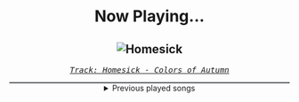 <div align="center"> 
<h1>Now Playing...</h1>

![Homesick](https://i.scdn.co/image/ab67616d00001e02b75e6829c446b379f057e776)
--
_<samp><a href="https://open.spotify.com/track/76DLor7cZjXprAnl2vfw9n">Track: Homesick - Colors of Autumn</a></samp>_

<div style="border: 1px #4B5054 solid"></div>
<details>
  <summary>
    Previous played songs
  </summary>
  <table>
    <thead>
      <tr>
        <th>
          Artist
        </th>
        <th>
          Song
        </th>
        <th>
          Link
        </th>
      </tr>
    </thead>
    <tbody>
      <tr><td>Colors of Autumn</td><td>Homesick</td><td><a href="https://open.spotify.com/track/76DLor7cZjXprAnl2vfw9n">https://open.spotify.com/track/76DLor7cZjXprAnl2vfw9n</a></td></tr><tr><td>Colors of Autumn</td><td>Blame Me</td><td><a href="https://open.spotify.com/track/6za6DxD0IAMZ0i886Pk0Mk">https://open.spotify.com/track/6za6DxD0IAMZ0i886Pk0Mk</a></td></tr><tr><td>Colors of Autumn</td><td>Against The Throne</td><td><a href="https://open.spotify.com/track/5fKpkCY6CXszaFgzN4dXxl">https://open.spotify.com/track/5fKpkCY6CXszaFgzN4dXxl</a></td></tr><tr><td>Mia Asano</td><td>KPOP Goes Metal</td><td><a href="https://open.spotify.com/track/4aq3UeIVFp25ryPWlgWbvB">https://open.spotify.com/track/4aq3UeIVFp25ryPWlgWbvB</a></td></tr><tr><td>Chaosbay</td><td>THE WAY TO HELL</td><td><a href="https://open.spotify.com/track/4Iw9bevTVZ1crmcjmvVqOo">https://open.spotify.com/track/4Iw9bevTVZ1crmcjmvVqOo</a></td></tr><tr><td>Wage War</td><td>MAGNETIC</td><td><a href="https://open.spotify.com/track/05YC4WRjFciJZUptWQiCIc">https://open.spotify.com/track/05YC4WRjFciJZUptWQiCIc</a></td></tr><tr><td>Spoken</td><td>Anymore</td><td><a href="https://open.spotify.com/track/0rvKb3mdElFOs6ex076OfG">https://open.spotify.com/track/0rvKb3mdElFOs6ex076OfG</a></td></tr><tr><td>MOTHICA</td><td>Curiosity Killed the Moth</td><td><a href="https://open.spotify.com/track/4e1u1LhPm0RhXqiZXwmPoN">https://open.spotify.com/track/4e1u1LhPm0RhXqiZXwmPoN</a></td></tr><tr><td>SETYØURSAILS</td><td>Lately</td><td><a href="https://open.spotify.com/track/1fmTIQNq5JQLag9ueHFx7g">https://open.spotify.com/track/1fmTIQNq5JQLag9ueHFx7g</a></td></tr><tr><td>ENMY</td><td>Fake</td><td><a href="https://open.spotify.com/track/2LDGAv09RgmY3zDxbVaGyP">https://open.spotify.com/track/2LDGAv09RgmY3zDxbVaGyP</a></td></tr><tr><td>Escape the Fate</td><td>H8 MY SELF</td><td><a href="https://open.spotify.com/track/2tT3dqnRrg8tgfXgwjfO4q">https://open.spotify.com/track/2tT3dqnRrg8tgfXgwjfO4q</a></td></tr><tr><td>DEXCORE</td><td>SKINDEEP</td><td><a href="https://open.spotify.com/track/4dcUUpN72qQeHcb76113wC">https://open.spotify.com/track/4dcUUpN72qQeHcb76113wC</a></td></tr><tr><td>Bad Omens</td><td>THE DRAIN</td><td><a href="https://open.spotify.com/track/0LSgZIdGUQtaXxlFN9thhc">https://open.spotify.com/track/0LSgZIdGUQtaXxlFN9thhc</a></td></tr><tr><td>Our Promise</td><td>Hijack</td><td><a href="https://open.spotify.com/track/09KJ1dgoRB1owmSoG3XShl">https://open.spotify.com/track/09KJ1dgoRB1owmSoG3XShl</a></td></tr><tr><td>Wage War</td><td>NAIL5</td><td><a href="https://open.spotify.com/track/7qD4fAVNgkhhQ7TAfwcLCa">https://open.spotify.com/track/7qD4fAVNgkhhQ7TAfwcLCa</a></td></tr><tr><td>Attila</td><td>Timebomb</td><td><a href="https://open.spotify.com/track/56F1dvYo8uAF0pVjJOgZQV">https://open.spotify.com/track/56F1dvYo8uAF0pVjJOgZQV</a></td></tr><tr><td>BAND-MAID</td><td>Don't you tell ME</td><td><a href="https://open.spotify.com/track/7pnJ7ud4Ggd4zWxLaqJ2R3">https://open.spotify.com/track/7pnJ7ud4Ggd4zWxLaqJ2R3</a></td></tr><tr><td>Memphis May Fire</td><td>Chaotic</td><td><a href="https://open.spotify.com/track/4mdp26YsqfiqL6Fj9DJmaV">https://open.spotify.com/track/4mdp26YsqfiqL6Fj9DJmaV</a></td></tr><tr><td>Doomcrusher</td><td>Reflect</td><td><a href="https://open.spotify.com/track/5el8qFaA0nXt8psK6tPUSM">https://open.spotify.com/track/5el8qFaA0nXt8psK6tPUSM</a></td></tr><tr><td>Archers</td><td>Drag Me Out</td><td><a href="https://open.spotify.com/track/10ATQv1vPZbCK1PnIBUwer">https://open.spotify.com/track/10ATQv1vPZbCK1PnIBUwer</a></td></tr>
    </tbody>
  </table>
</details>

</div>
